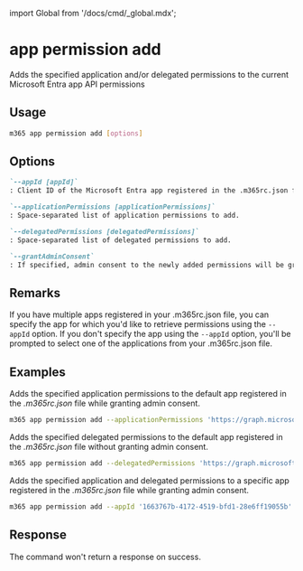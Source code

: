 <!-- DISCLAIMER: All secrets, passwords, and sensitive values in this document are examples only and not real credentials. -->
import Global from '/docs/cmd/_global.mdx';

# app permission add

Adds the specified application and/or delegated permissions to the current Microsoft Entra app API permissions

## Usage

```sh
m365 app permission add [options]
```

## Options

```md definition-list
`--appId [appId]`
: Client ID of the Microsoft Entra app registered in the .m365rc.json file to retrieve API permissions for.

`--applicationPermissions [applicationPermissions]`
: Space-separated list of application permissions to add.

`--delegatedPermissions [delegatedPermissions]`
: Space-separated list of delegated permissions to add.

`--grantAdminConsent`
: If specified, admin consent to the newly added permissions will be granted.
```

<Global />

## Remarks

If you have multiple apps registered in your .m365rc.json file, you can specify the app for which you'd like to retrieve permissions using the `--appId` option. If you don't specify the app using the `--appId` option, you'll be prompted to select one of the applications from your .m365rc.json file.

## Examples

Adds the specified application permissions to the default app registered in the _.m365rc.json_ file while granting admin consent.

```sh
m365 app permission add --applicationPermissions 'https://graph.microsoft.com/User.ReadWrite.All https://graph.microsoft.com/User.Read.All' --grantAdminConsent
```

Adds the specified delegated permissions to the default app registered in the _.m365rc.json_ file without granting admin consent.

```sh
m365 app permission add --delegatedPermissions 'https://graph.microsoft.com/offline_access'
```

Adds the specified application and delegated permissions to a specific app registered in the _.m365rc.json_ file while granting admin consent.

```sh
m365 app permission add --appId '1663767b-4172-4519-bfd1-28e6ff19055b' --applicationPermissions 'https://graph.microsoft.com/User.ReadWrite.All https://graph.microsoft.com/User.Read.All' --delegatedPermissions 'https://graph.microsoft.com/offline_access' --grantAdminConsent
```

## Response

The command won't return a response on success.
